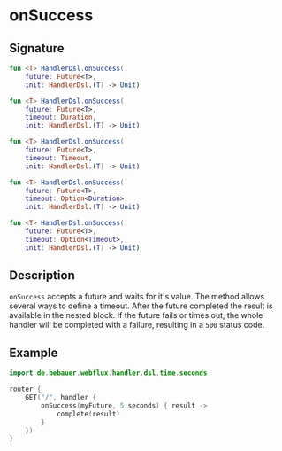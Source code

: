 # onSuccess

## Signature

```kotlin
fun <T> HandlerDsl.onSuccess(
    future: Future<T>, 
    init: HandlerDsl.(T) -> Unit)

fun <T> HandlerDsl.onSuccess(
    future: Future<T>, 
    timeout: Duration, 
    init: HandlerDsl.(T) -> Unit)

fun <T> HandlerDsl.onSuccess(
    future: Future<T>, 
    timeout: Timeout, 
    init: HandlerDsl.(T) -> Unit)

fun <T> HandlerDsl.onSuccess(
    future: Future<T>, 
    timeout: Option<Duration>, 
    init: HandlerDsl.(T) -> Unit)

fun <T> HandlerDsl.onSuccess(
    future: Future<T>, 
    timeout: Option<Timeout>, 
    init: HandlerDsl.(T) -> Unit)
```

## Description

`onSuccess` accepts a future and waits for it's value. The method allows several ways to define a timeout.
After the future completed the result is available in the nested block. If the future fails or times out,
the whole handler will be completed with a failure, resulting in a `500` status code.

## Example

```kotlin
import de.bebauer.webflux.handler.dsl.time.seconds

router {
    GET("/", handler {
        onSuccess(myFuture, 5.seconds) { result ->
            complete(result)
        }
    })
}
```